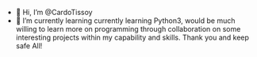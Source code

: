 - 👋 Hi, I’m @CardoTissoy
- 🌱 I’m currently learning currently learning Python3, would be much willing to learn more on programming through collaboration on some interesting projects within my capability and skills. Thank you and keep safe All!

<!---
CardoTissoy/CardoTissoy is a ✨ special ✨ repository because its `README.md` (this file) appears on your GitHub profile.
You can click the Preview link to take a look at your changes.
--->
